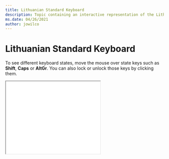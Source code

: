 ```yaml
--- 
title: Lithuanian Standard Keyboard 
description: Topic containing an interactive representation of the Lithuanian Standard Keyboard 
ms.date: 04/26/2021 
author: jowilco 
--- 
```

 
# Lithuanian Standard Keyboard 
 
To see different keyboard states, move the mouse over state keys such as **Shift**, **Caps** or **AltGr**. You can also lock or unlock those keys by clicking them. 
 
<iframe src="kbdlt2.html" height="230"></iframe> 
